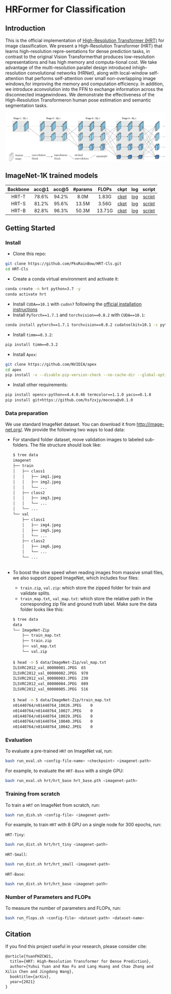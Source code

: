 # HRFormer for Classification


## Introduction
This is the official implementation of [High-Resolution Transformer (HRT)]() for image classification. We present a High-Resolution Transformer (HRT) that learns high-resolution repre-sentations for dense prediction tasks, in contrast to the original Vision Transformerthat produces low-resolution representations and has high memory and computa-tional cost. We take advantage of the multi-resolution parallel design introduced inhigh-resolution convolutional networks (HRNet), along with local-window self-attention that performs self-attention over small non-overlapping image windows,for improving the memory and computation efficiency. In addition, we introduce aconvolution into the FFN to exchange information across the disconnected imagewindows. We demonstrate the effectiveness of the High-Resolution Transformeron human pose estimation and semantic segmentation tasks.

![teaser](figures/HRT_arch5.png)
## ImageNet-1K trained models

| Backbone | acc@1 | acc@5 | #params | FLOPs | ckpt | log | script |
| :--: | :--: | :--: | :--: | :--: | :--: | :--: | :--: |
| HRT-T | 78.6% | 94.2% | 8.0M | 1.83G |[ckpt](https://1drv.ms/u/s!Ai-PFrdirDvwj1UXGB63dBVVOuLO?e=ZLOY7r) | [log](https://1drv.ms/t/s!Ai-PFrdirDvwj1S0MH9FzWCwzzxE?e=6p1Q3X) | [script](./configs/hrt/hrt_tiny.yaml)
| HRT-S | 81.2% | 95.6% | 13.5M | 3.56G |[ckpt](https://1drv.ms/u/s!Ai-PFrdirDvwj1cc3tSp4kIKI_JH?e=bHW7xj) | [log](https://1drv.ms/t/s!Ai-PFrdirDvwj1l2RxNkcb6lmGF3?e=hZ9A1K) | [script](./configs/hrt/hrt_small.yaml)
| HRT-B | 82.8% | 96.3% | 50.3M | 13.71G |[ckpt](https://1drv.ms/u/s!Ai-PFrdirDvwj1iNZngTF7PEyik9?e=fv8CG6) | [log](https://1drv.ms/t/s!Ai-PFrdirDvwj1aBKjc1mKQCkwen?e=spYZOe) | [script](./configs/hrt/hrt_base.yaml) |


## Getting Started

### Install
- Clone this repo:

```bash
git clone https://github.com/PkuRainBow/HRT-Cls.git
cd HRT-Cls
```

- Create a conda virtual environment and activate it:

```bash
conda create -n hrt python=3.7 -y
conda activate hrt
```

- Install `CUDA==10.1` with `cudnn7` following
  the [official installation instructions](https://docs.nvidia.com/cuda/cuda-installation-guide-linux/index.html)
- Install `PyTorch==1.7.1` and `torchvision==0.8.2` with `CUDA==10.1`:

```bash
conda install pytorch==1.7.1 torchvision==0.8.2 cudatoolkit=10.1 -c pytorch
```

- Install `timm==0.3.2`:

```bash
pip install timm==0.3.2
```

- Install `Apex`:

```bash
git clone https://github.com/NVIDIA/apex
cd apex
pip install -v --disable-pip-version-check --no-cache-dir --global-option="--cpp_ext" --global-option="--cuda_ext" ./
```

- Install other requirements:

```bash
pip install opencv-python==4.4.0.46 termcolor==1.1.0 yacs==0.1.8
pip install git+https://github.com/hsfzxjy/mocona@v0.1.0
```

### Data preparation

We use standard ImageNet dataset. You can download it from http://image-net.org/. We provide the following two ways to load data:

- For standard folder dataset, move validation images to labeled sub-folders. The file structure should look like:
  ```bash
  $ tree data
  imagenet
  ├── train
  │   ├── class1
  │   │   ├── img1.jpeg
  │   │   ├── img2.jpeg
  │   │   └── ...
  │   ├── class2
  │   │   ├── img3.jpeg
  │   │   └── ...
  │   └── ...
  └── val
      ├── class1
      │   ├── img4.jpeg
      │   ├── img5.jpeg
      │   └── ...
      ├── class2
      │   ├── img6.jpeg
      │   └── ...
      └── ...
 
  ```
- To boost the slow speed when reading images from massive small files, we also support zipped ImageNet, which includes
  four files:
    - `train.zip`, `val.zip`: which store the zipped folder for train and validate splits.
    - `train_map.txt`, `val_map.txt`: which store the relative path in the corresponding zip file and ground truth label. Make sure the data folder looks like this:

  ```bash
  $ tree data
  data
  └── ImageNet-Zip
      ├── train_map.txt
      ├── train.zip
      ├── val_map.txt
      └── val.zip
  
  $ head -n 5 data/ImageNet-Zip/val_map.txt
  ILSVRC2012_val_00000001.JPEG	65
  ILSVRC2012_val_00000002.JPEG	970
  ILSVRC2012_val_00000003.JPEG	230
  ILSVRC2012_val_00000004.JPEG	809
  ILSVRC2012_val_00000005.JPEG	516
  
  $ head -n 5 data/ImageNet-Zip/train_map.txt
  n01440764/n01440764_10026.JPEG	0
  n01440764/n01440764_10027.JPEG	0
  n01440764/n01440764_10029.JPEG	0
  n01440764/n01440764_10040.JPEG	0
  n01440764/n01440764_10042.JPEG	0
  ```
### Evaluation

To evaluate a pre-trained `HRT` on ImageNet val, run:

```bash
bash run_eval.sh <config-file-name> <checkpoint> <imagenet-path> 
```

For example, to evaluate the `HRT-Base` with a single GPU:

```bash
bash run_eval.sh hrt/hrt_base hrt_base.pth <imagenet-path>
```

### Training from scratch

To train a `HRT` on ImageNet from scratch, run:

```bash
bash run_dish.sh <config-file> <imagenet-path>
```

For example, to train `HRT` with 8 GPU on a single node for 300 epochs, run:

`HRT-Tiny`:

```bash
bash run_dist.sh hrt/hrt_tiny <imagenet-path>
```

`HRT-Small`:

```bash
bash run_dist.sh hrt/hrt_small <imagenet-path>
```

`HRT-Base`:

```bash
bash run_dist.sh hrt/hrt_base <imagenet-path>
```
### Number of Parameters and FLOPs

To measure the number of parameters and FLOPs, run:

```bash
bash run_flops.sh <config-file> <dataset-path> <dataset-name>
```

## Citation

If you find this project useful in your research, please consider cite:

```
@article{YuanFHZCW21,
  title={HRT: High-Resolution Transformer for Dense Prediction},
  author={Yuhui Yuan and Rao Fu and Lang Huang and Chao Zhang and Xilin Chen and Jingdong Wang},
  booktitle={arXiv},
  year={2021}
}
```
